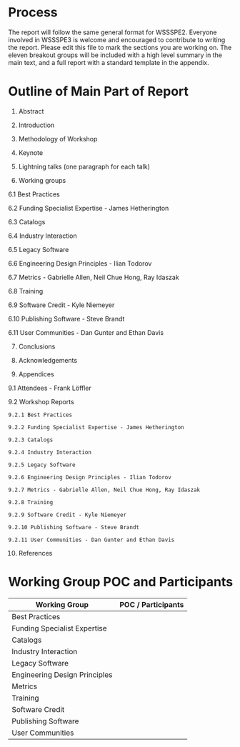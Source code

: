 # Process
The report will follow the same general format for WSSSPE2. 
Everyone involved in WSSSPE3 is welcome and encouraged to contribute to writing the report. 
Please edit this file to mark the sections you are working on. The eleven breakout groups will be included with a 
high level summary in the main text, and a full report with a standard template in the appendix.


# Outline of Main Part of Report

1. Abstract

2. Introduction

3. Methodology of Workshop

4. Keynote

5. Lightning talks (one paragraph for each talk)

6. Working groups 

  6.1 Best Practices

  6.2 Funding Specialist Expertise - James Hetherington

  6.3 Catalogs

  6.4 Industry Interaction

  6.5 Legacy Software

  6.6 Engineering Design Principles - Ilian Todorov

  6.7 Metrics - Gabrielle Allen, Neil Chue Hong, Ray Idaszak

  6.8 Training

  6.9 Software Credit - Kyle Niemeyer

  6.10 Publishing Software - Steve Brandt

  6.11 User Communities - Dan Gunter and Ethan Davis

7. Conclusions

8. Acknowledgements

9. Appendices 

  9.1 Attendees - Frank Löffler

  9.2 Workshop Reports
    
    9.2.1 Best Practices
    
    9.2.2 Funding Specialist Expertise - James Hetherington
    
    9.2.3 Catalogs
    
    9.2.4 Industry Interaction
    
    9.2.5 Legacy Software
    
    9.2.6 Engineering Design Principles - Ilian Todorov
    
    9.2.7 Metrics - Gabrielle Allen, Neil Chue Hong, Ray Idaszak
    
    9.2.8 Training
    
    9.2.9 Software Credit - Kyle Niemeyer
    
    9.2.10 Publishing Software - Steve Brandt
    
    9.2.11 User Communities - Dan Gunter and Ethan Davis

10. References

# Working Group POC and Participants

Working Group | POC / Participants
------------- | ------------
Best Practices |  
Funding Specialist Expertise | 
Catalogs | 
Industry Interaction |
Legacy Software |
Engineering Design Principles |
Metrics | 
Training | 
Software Credit |
Publishing Software |
User Communities |


